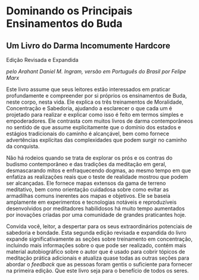 # Dominando os Principais Ensinamentos do Buda

## Um Livro do Darma Incomumente Hardcore

Edição Revisada e Expandida

_pelo Arahant Daniel M. Ingram, versão em Português do Brasil por Felipe Marx_

Este livro assume que seus leitores estão interessados em praticar profundamente e compreender por si próprios os ensinamentos de Buda, neste corpo, nesta vida. Ele explica os três treinamentos de Moralidade, Concentração e Sabedoria, ajudando a esclarecer o que cada um é projetado para realizar e explicar como isso é feito em termos simples e empoderadores. Ele contrasta com muitos livros de darma contemporâneos no sentido de que assume explicitamente que o domínio dos estados e estágios tradicionais do caminho é alcançável, bem como fornece advertências explícitas das complexidades que podem surgir no caminho da conquista.

Não há rodeios quando se trata de explorar os prós e os contras do budismo contemporâneo e das tradições da meditação em geral, desmascarando mitos e enfraquecendo dogmas, ao mesmo tempo em que enfatiza as realizações reais que o teste de realidade mostrou que podem ser alcançadas. Ele fornece mapas extensos da gama de terreno meditativo, bem como orientação cuidadosa sobre como evitar as armadilhas comuns inerentes aos mapas e objetivos. Ele se baseia amplamente em experimentos e tecnologias notáveis e reproduzíveis desenvolvidos por meditadores habilidosos há muito tempo aumentados por inovações criadas por uma comunidade de grandes praticantes hoje.

Convida você, leitor, a despertar para os seus extraordinários potenciais de sabedoria e bondade. Esta segunda edição revisada e expandida do livro expande significativamente as seções sobre treinamento em concentração, incluindo mais informações sobre o que pode ser realizado, contém mais material autobiográfico sobre o autor que é usado para cobrir tópicos de meditação prática adicionais e atualiza quase todas as outras seções para abordar o _feedback_ que as pessoas foram gentis o suficiente para fornecer na primeira edição. Que este livro seja para o benefício de todos os seres.
